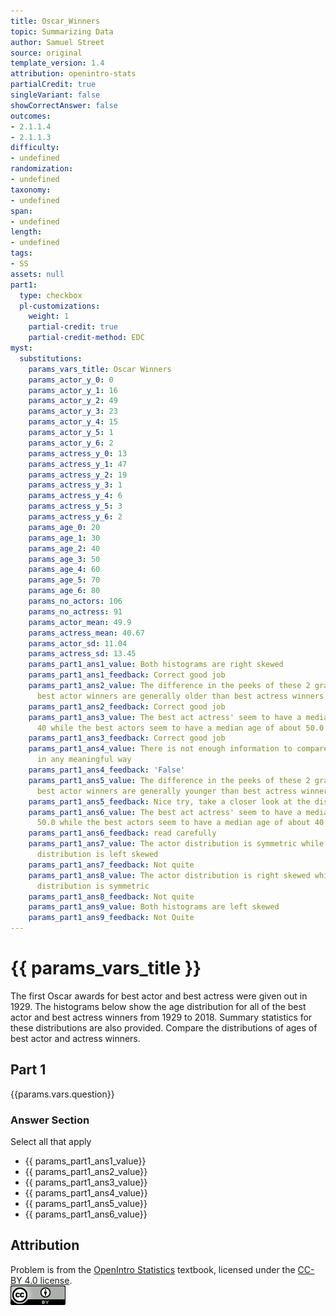 ```yaml
---
title: Oscar_Winners
topic: Summarizing Data
author: Samuel Street
source: original
template_version: 1.4
attribution: openintro-stats
partialCredit: true
singleVariant: false
showCorrectAnswer: false
outcomes:
- 2.1.1.4
- 2.1.1.3
difficulty:
- undefined
randomization:
- undefined
taxonomy:
- undefined
span:
- undefined
length:
- undefined
tags:
- SS
assets: null
part1:
  type: checkbox
  pl-customizations:
    weight: 1
    partial-credit: true
    partial-credit-method: EDC
myst:
  substitutions:
    params_vars_title: Oscar Winners
    params_actor_y_0: 0
    params_actor_y_1: 16
    params_actor_y_2: 49
    params_actor_y_3: 23
    params_actor_y_4: 15
    params_actor_y_5: 1
    params_actor_y_6: 2
    params_actress_y_0: 13
    params_actress_y_1: 47
    params_actress_y_2: 19
    params_actress_y_3: 1
    params_actress_y_4: 6
    params_actress_y_5: 3
    params_actress_y_6: 2
    params_age_0: 20
    params_age_1: 30
    params_age_2: 40
    params_age_3: 50
    params_age_4: 60
    params_age_5: 70
    params_age_6: 80
    params_no_actors: 106
    params_no_actress: 91
    params_actor_mean: 49.9
    params_actress_mean: 40.67
    params_actor_sd: 11.04
    params_actress_sd: 13.45
    params_part1_ans1_value: Both histograms are right skewed
    params_part1_ans1_feedback: Correct good job
    params_part1_ans2_value: The difference in the peeks of these 2 graphs could suggest
      best actor winners are generally older than best actress winners
    params_part1_ans2_feedback: Correct good job
    params_part1_ans3_value: The best act actress' seem to have a median age of approximately
      40 while the best actors seem to have a median age of about 50.0
    params_part1_ans3_feedback: Correct good job
    params_part1_ans4_value: There is not enough information to compare the 2 distributions
      in any meaningful way
    params_part1_ans4_feedback: 'False'
    params_part1_ans5_value: The difference in the peeks of these 2 graphs could suggest
      best actor winners are generally younger than best actress winners
    params_part1_ans5_feedback: Nice try, take a closer look at the distributions
    params_part1_ans6_value: The best act actress' seem to have a median age of approximately
      50.0 while the best actors seem to have a median age of about 40
    params_part1_ans6_feedback: read carefully
    params_part1_ans7_value: The actor distribution is symmetric while the actress
      distribution is left skewed
    params_part1_ans7_feedback: Not quite
    params_part1_ans8_value: The actor distribution is right skewed while the actress
      distribution is symmetric
    params_part1_ans8_feedback: Not quite
    params_part1_ans9_value: Both histograms are left skewed
    params_part1_ans9_feedback: Not Quite
---
```

# {{ params_vars_title }}
The first Oscar awards for best actor and best actress were given out in 1929. The histograms below show the age distribution for all of the best actor and best actress winners from 1929 to 2018. Summary statistics for these distributions are also provided. Compare the distributions of ages of best actor and actress winners.

<pl-figure file-name="figure 1.png" type="dynamic" width="500px"></pl-figure>

## Part 1

{{params.vars.question}}

### Answer Section

Select all that apply

- {{ params_part1_ans1_value}}
- {{ params_part1_ans2_value}}
- {{ params_part1_ans3_value}}
- {{ params_part1_ans4_value}}
- {{ params_part1_ans5_value}}
- {{ params_part1_ans6_value}}

## Attribution

Problem is from the [OpenIntro Statistics](https://openintro.org/book/os/) textbook, licensed under the [CC-BY 4.0 license](https://creativecommons.org/licenses/by/4.0/).<br>![Image representing the Creative Commons 4.0 BY license.](https://raw.githubusercontent.com/firasm/bits/master/by.png)